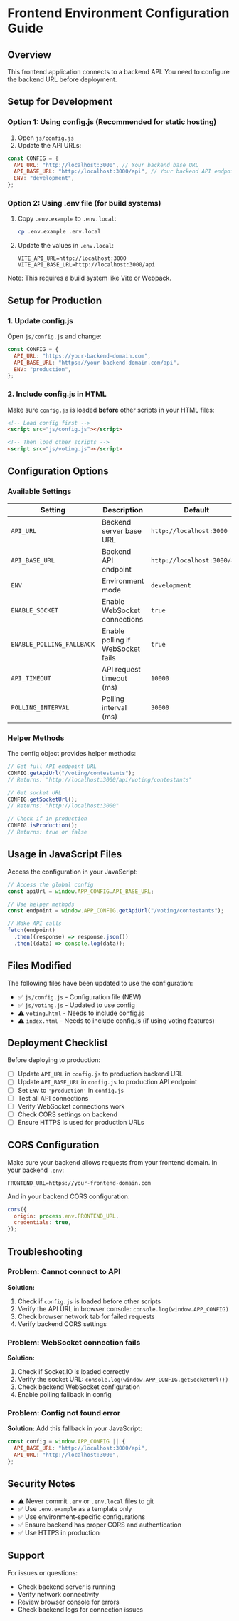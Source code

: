 # Frontend Environment Configuration Guide

## Overview

This frontend application connects to a backend API. You need to configure the backend URL before deployment.

## Setup for Development

### Option 1: Using config.js (Recommended for static hosting)

1. Open `js/config.js`
2. Update the API URLs:

```javascript
const CONFIG = {
  API_URL: "http://localhost:3000", // Your backend base URL
  API_BASE_URL: "http://localhost:3000/api", // Your backend API endpoint
  ENV: "development",
};
```

### Option 2: Using .env file (for build systems)

1. Copy `.env.example` to `.env.local`:

   ```bash
   cp .env.example .env.local
   ```

2. Update the values in `.env.local`:
   ```env
   VITE_API_URL=http://localhost:3000
   VITE_API_BASE_URL=http://localhost:3000/api
   ```

Note: This requires a build system like Vite or Webpack.

## Setup for Production

### 1. Update config.js

Open `js/config.js` and change:

```javascript
const CONFIG = {
  API_URL: "https://your-backend-domain.com",
  API_BASE_URL: "https://your-backend-domain.com/api",
  ENV: "production",
};
```

### 2. Include config.js in HTML

Make sure `config.js` is loaded **before** other scripts in your HTML files:

```html
<!-- Load config first -->
<script src="js/config.js"></script>

<!-- Then load other scripts -->
<script src="js/voting.js"></script>
```

## Configuration Options

### Available Settings

| Setting                   | Description                       | Default                     |
| ------------------------- | --------------------------------- | --------------------------- |
| `API_URL`                 | Backend server base URL           | `http://localhost:3000`     |
| `API_BASE_URL`            | Backend API endpoint              | `http://localhost:3000/api` |
| `ENV`                     | Environment mode                  | `development`               |
| `ENABLE_SOCKET`           | Enable WebSocket connections      | `true`                      |
| `ENABLE_POLLING_FALLBACK` | Enable polling if WebSocket fails | `true`                      |
| `API_TIMEOUT`             | API request timeout (ms)          | `10000`                     |
| `POLLING_INTERVAL`        | Polling interval (ms)             | `30000`                     |

### Helper Methods

The config object provides helper methods:

```javascript
// Get full API endpoint URL
CONFIG.getApiUrl("/voting/contestants");
// Returns: "http://localhost:3000/api/voting/contestants"

// Get socket URL
CONFIG.getSocketUrl();
// Returns: "http://localhost:3000"

// Check if in production
CONFIG.isProduction();
// Returns: true or false
```

## Usage in JavaScript Files

Access the configuration in your JavaScript:

```javascript
// Access the global config
const apiUrl = window.APP_CONFIG.API_BASE_URL;

// Use helper methods
const endpoint = window.APP_CONFIG.getApiUrl("/voting/contestants");

// Make API calls
fetch(endpoint)
  .then((response) => response.json())
  .then((data) => console.log(data));
```

## Files Modified

The following files have been updated to use the configuration:

- ✅ `js/config.js` - Configuration file (NEW)
- ✅ `js/voting.js` - Updated to use config
- ⚠️ `voting.html` - Needs to include config.js
- ⚠️ `index.html` - Needs to include config.js (if using voting features)

## Deployment Checklist

Before deploying to production:

- [ ] Update `API_URL` in `config.js` to production backend URL
- [ ] Update `API_BASE_URL` in `config.js` to production API endpoint
- [ ] Set `ENV` to `'production'` in `config.js`
- [ ] Test all API connections
- [ ] Verify WebSocket connections work
- [ ] Check CORS settings on backend
- [ ] Ensure HTTPS is used for production URLs

## CORS Configuration

Make sure your backend allows requests from your frontend domain. In your backend `.env`:

```env
FRONTEND_URL=https://your-frontend-domain.com
```

And in your backend CORS configuration:

```javascript
cors({
  origin: process.env.FRONTEND_URL,
  credentials: true,
});
```

## Troubleshooting

### Problem: Cannot connect to API

**Solution:**

1. Check if `config.js` is loaded before other scripts
2. Verify the API URL in browser console: `console.log(window.APP_CONFIG)`
3. Check browser network tab for failed requests
4. Verify backend CORS settings

### Problem: WebSocket connection fails

**Solution:**

1. Check if Socket.IO is loaded correctly
2. Verify the socket URL: `console.log(window.APP_CONFIG.getSocketUrl())`
3. Check backend WebSocket configuration
4. Enable polling fallback in config

### Problem: Config not found error

**Solution:**
Add this fallback in your JavaScript:

```javascript
const config = window.APP_CONFIG || {
  API_BASE_URL: "http://localhost:3000/api",
  API_URL: "http://localhost:3000",
};
```

## Security Notes

- ⚠️ Never commit `.env` or `.env.local` files to git
- ✅ Use `.env.example` as a template only
- ✅ Use environment-specific configurations
- ✅ Ensure backend has proper CORS and authentication
- ✅ Use HTTPS in production

## Support

For issues or questions:

- Check backend server is running
- Verify network connectivity
- Review browser console for errors
- Check backend logs for connection issues
